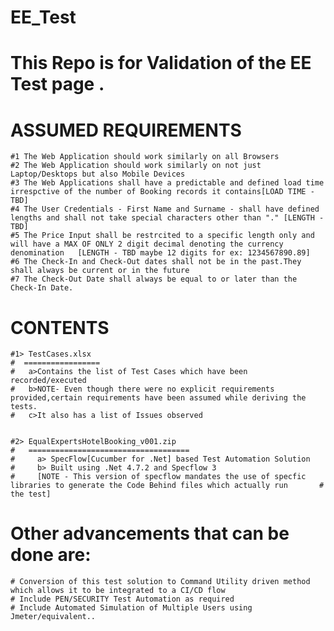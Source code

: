 # EE_Test
This Repo is for Validation of  the EE Test page .
==================================================

ASSUMED REQUIREMENTS
====================
    #1 The Web Application should work similarly on all Browsers
    #2 The Web Application should work similarly on not just Laptop/Desktops but also Mobile Devices
    #3 The Web Applications shall have a predictable and defined load time irrespctive of the number of Booking records it contains[LOAD TIME - TBD]
    #4 The User Credentials - First Name and Surname - shall have defined lengths and shall not take special characters other than "." [LENGTH - TBD]
    #5 The Price Input shall be restrcited to a specific length only and will have a MAX OF ONLY 2 digit decimal denoting the currency denomination   [LENGTH - TBD maybe 12 digits for ex: 1234567890.89]
    #6 The Check-In and Check-Out dates shall not be in the past.They shall always be current or in the future
    #7 The Check-Out Date shall always be equal to or later than the Check-In Date.

CONTENTS
==========
    #1> TestCases.xlsx 
    #  =================
    #   a>Contains the list of Test Cases which have been recorded/executed
    #   b>NOTE- Even though there were no explicit requirements provided,certain requirements have been assumed while deriving the tests.
    #   c>It also has a list of Issues observed 
 
 
    #2> EqualExpertsHotelBooking_v001.zip
    #   ====================================
    #     a> SpecFlow[Cucumber for .Net] based Test Automation Solution 
    #     b> Built using .Net 4.7.2 and Specflow 3
    #     [NOTE - This version of specflow mandates the use of specfic libraries to generate the Code Behind files which actually run       #      the test]

Other advancements that can be done are:
=========================================
    # Conversion of this test solution to Command Utility driven method which allows it to be integrated to a CI/CD flow
    # Include PEN/SECURITY Test Automation as required
    # Include Automated Simulation of Multiple Users using Jmeter/equivalent..
 
 

